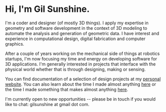 # Hi, I'm Gil Sunshine. 

I'm a coder and designer (of mostly 3D things). I apply my expertise in geometry and software development in the context of 3D modeling to automate the analysis and generation of geometric data. I have interest and experience in computational design, digital fabrication and computer graphics.

After a couple of years working on the mechanical side of things at robotics startups, I'm now focusing my time and energy on developing software for 3D applications. I'm generally interested in projects that interface with the physical world whether that is through designing, making or sensing.

You can find documentation of a selection of design projects at my [personal website](https://www.gilsunshine.com). You can also learn about the time I made almost anything [here](https://fab.cba.mit.edu/classes/863.20/Architecture/people/GilSunshine/index.html) or the time I made something that makes almost anything [here](https://fab.cba.mit.edu/classes/865.21/people/gilsunshine/systems.html).

I'm currently open to new opportunities -- please be in touch if you would like to chat: gilsunshine at gmail dot com.

